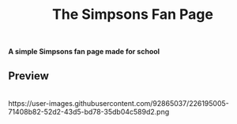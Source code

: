 <div align='center'><h1>The Simpsons Fan Page</h1>
</div>
<br>

**A simple Simpsons fan page made for school**



## Preview
<br>
https://user-images.githubusercontent.com/92865037/226195005-71408b82-52d2-43d5-bd78-35db04c589d2.png

